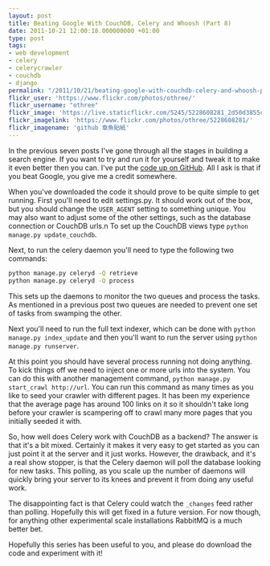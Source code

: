 ```yaml
---
layout: post
title: Beating Google With CouchDB, Celery and Whoosh (Part 8)
date: 2011-10-21 12:00:18.000000000 +01:00
type: post
tags:
- web development
- celery
- celerycrawler
- couchdb
- django
permalink: "/2011/10/21/beating-google-with-couchdb-celery-and-whoosh-part-8/"
flickr_user: 'https://www.flickr.com/photos/othree/'
flickr_username: "othree"
flickr_image: 'https://live.staticflickr.com/5245/5228608281_2d50d3855c_w.jpg'
flickr_imagelink: 'https://www.flickr.com/photos/othree/5228608281/'
flickr_imagename: 'github 章魚貼紙'
---
```

In the previous seven posts I've gone through all the stages in building a search engine. If you want to try
and run it for yourself and tweak it to make it even better then you can. I've put the <a
href="https://github.com/andrewjw/celery-crawler">code up on GitHub</a>. All I ask is that if you beat Google,
you give me a credit somewhere.

When you've downloaded the code it should prove to be quite simple to get running. First you'll need to edit
settings.py. It should work out of the box, but you should change the `USER_AGENT` setting to something
unique. You may also want to adjust some of the other settings, such as the database connection or CouchDB
urls.n To set up the CouchDB views type `python manage.py update_couchdb`.

Next, to run the celery daemon you'll need to type the following two commands:
```bash
python manage.py celeryd -Q retrieve
python manage.py celeryd -Q process
```

 This sets up the daemons to monitor the two queues and process the tasks. As mentioned in a previous post
two queues are needed to prevent one set of tasks from swamping the other.

Next you'll need to run the full text indexer, which can be done with `python manage.py index_update`
and then you'll want to run the server using `python manage.py runserver`.

At this point you should have several process running not doing anything. To kick things off we need to inject
one or more urls into the system. You can do this with another management command, `python manage.py
start_crawl http://url`. You can run this command as many times as you like to seed your crawler with
different pages. It has been my experience that the average page has around 100 links on it so it shouldn't
take long before your crawler is scampering off to crawl many more pages that you initially seeded it with.

So, how well does Celery work with CouchDB as a backend? The answer is that it's a bit mixed. Certainly it
makes it very easy to get started as you can just point it at the server and it just works. However, the
drawback, and it's a real show stopper, is that the Celery daemon will poll the database looking for new
tasks. This polling, as you scale up the number of daemons will quickly bring your server to its knees and
prevent it from doing any useful work.

The disappointing fact is that Celery could watch the `_changes` feed rather than polling. Hopefully
this will get fixed in a future version. For now though, for anything other experimental scale installations
RabbitMQ is a much better bet.

Hopefully this series has been useful to you, and please do download the code and experiment with it!
